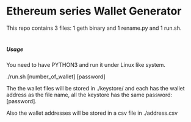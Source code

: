 # Ethereum series Wallet Generator

This repo contains 3 files: 1 geth binary and 1 rename.py and 1 run.sh.

#
##### Usage

You need to have PYTHON3 and run it under Linux like system.

./run.sh [number_of_wallet] [password]

The the wallet files will be stored in ./keystore/ and each has the wallet address as the file name, all the keystore has the same password: [password].

Also the wallet addresses will be stored in a csv file in ./address.csv
